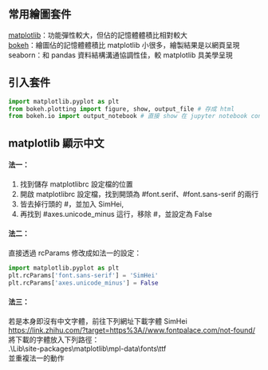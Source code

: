 ## 常用繪圖套件
[matplotlib](https://github.com/yuning-lin/AboutPython/blob/main/Visualization_Matplotlib.ipynb)：功能彈性較大，但佔的記憶體體積比相對較大  
[bokeh](https://github.com/yuning-lin/AboutPython/blob/main/Visualization_Bokeh.ipynb)：繪圖佔的記憶體體積比 matplotlib 小很多，繪製結果是以網頁呈現  
seaborn：和 pandas 資料結構溝通協調性佳，較 matplotlib 具美學呈現  
## 引入套件
```python
import matplotlib.pyplot as plt
from bokeh.plotting import figure, show, output_file # 存成 html
from bokeh.io import output_notebook # 直接 show 在 jupyter notebook console
```

## matplotlib 顯示中文
#### 法一：
1. 找到儲存 matplotlibrc 設定檔的位置
2. 開啟 matplotlibrc 設定檔，找到開頭為 #font.serif、#font.sans-serif 的兩行
3. 皆去掉行頭的 #，並加入 SimHei,
4. 再找到 #axes.unicode_minus 這行，移除 #，並設定為 False

#### 法二：
直接透過 rcParams 修改成如法一的設定：
```python
import matplotlib.pyplot as plt
plt.rcParams['font.sans-serif'] = 'SimHei'
plt.rcParams['axes.unicode_minus'] = False
```

#### 法三：
若是本身即沒有中文字體，前往下列網址下載字體 SimHei  
https://link.zhihu.com/?target=https%3A//www.fontpalace.com/not-found/  
將下載的字體放入下列路徑：  
.\Lib\site-packages\matplotlib\mpl-data\fonts\ttf  
並重複法一的動作  
